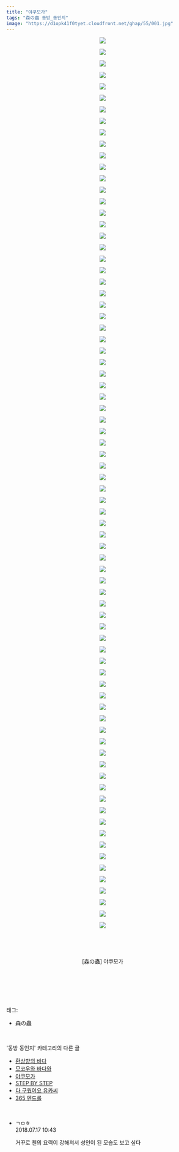 ```yaml
---
title: "야쿠모가"
tags: "森の蟲 동방_동인지"
image: "https://d1opk41f0tyet.cloudfront.net/ghap/55/001.jpg"
---
```

<div class="article">
<p style="text-align: center; clear: none; float: none;"><img src="{{ site.imgserver10 }}/ghap/55/001.jpg"/></p>
<p style="text-align: center; clear: none; float: none;"><img src="{{ site.imgserver10 }}/ghap/55/002.jpg"/></p>
<p style="text-align: center; clear: none; float: none;"><img src="{{ site.imgserver10 }}/ghap/55/003.jpg"/></p>
<p style="text-align: center; clear: none; float: none;"><img src="{{ site.imgserver10 }}/ghap/55/004.jpg"/></p>
<p style="text-align: center; clear: none; float: none;"><img src="{{ site.imgserver10 }}/ghap/55/005.jpg"/></p>
<p style="text-align: center; clear: none; float: none;"><img src="{{ site.imgserver10 }}/ghap/55/006.jpg"/></p>
<p style="text-align: center; clear: none; float: none;"><img src="{{ site.imgserver10 }}/ghap/55/007.jpg"/></p>
<p style="text-align: center; clear: none; float: none;"><img src="{{ site.imgserver10 }}/ghap/55/008.jpg"/></p>
<p style="text-align: center; clear: none; float: none;"><img src="{{ site.imgserver10 }}/ghap/55/009.jpg"/></p>
<p style="text-align: center; clear: none; float: none;"><img src="{{ site.imgserver10 }}/ghap/55/010.jpg"/></p>
<p style="text-align: center; clear: none; float: none;"><img src="{{ site.imgserver10 }}/ghap/55/011.jpg"/></p>
<p style="text-align: center; clear: none; float: none;"><img src="{{ site.imgserver10 }}/ghap/55/012.jpg"/></p>
<p style="text-align: center; clear: none; float: none;"><img src="{{ site.imgserver10 }}/ghap/55/013.jpg"/></p>
<p style="text-align: center; clear: none; float: none;"><img src="{{ site.imgserver10 }}/ghap/55/014.jpg"/></p>
<p style="text-align: center; clear: none; float: none;"><img src="{{ site.imgserver10 }}/ghap/55/015.jpg"/></p>
<p style="text-align: center; clear: none; float: none;"><img src="{{ site.imgserver10 }}/ghap/55/016.jpg"/></p>
<p style="text-align: center; clear: none; float: none;"><img src="{{ site.imgserver10 }}/ghap/55/017.jpg"/></p>
<p style="text-align: center; clear: none; float: none;"><img src="{{ site.imgserver10 }}/ghap/55/018.jpg"/></p>
<p style="text-align: center; clear: none; float: none;"><img src="{{ site.imgserver10 }}/ghap/55/019.jpg"/></p>
<p style="text-align: center; clear: none; float: none;"><img src="{{ site.imgserver10 }}/ghap/55/020.jpg"/></p>
<p style="text-align: center; clear: none; float: none;"><img src="{{ site.imgserver10 }}/ghap/55/021.jpg"/></p>
<p style="text-align: center; clear: none; float: none;"><img src="{{ site.imgserver10 }}/ghap/55/022.jpg"/></p>
<p style="text-align: center; clear: none; float: none;"><img src="{{ site.imgserver10 }}/ghap/55/023.jpg"/></p>
<p style="text-align: center; clear: none; float: none;"><img src="{{ site.imgserver10 }}/ghap/55/024.jpg"/></p>
<p style="text-align: center; clear: none; float: none;"><img src="{{ site.imgserver10 }}/ghap/55/025.jpg"/></p>
<p style="text-align: center; clear: none; float: none;"><img src="{{ site.imgserver10 }}/ghap/55/026.jpg"/></p>
<p style="text-align: center; clear: none; float: none;"><img src="{{ site.imgserver10 }}/ghap/55/027.jpg"/></p>
<p style="text-align: center; clear: none; float: none;"><img src="{{ site.imgserver10 }}/ghap/55/028.jpg"/></p>
<p style="text-align: center; clear: none; float: none;"><img src="{{ site.imgserver10 }}/ghap/55/029.jpg"/></p>
<p style="text-align: center; clear: none; float: none;"><img src="{{ site.imgserver10 }}/ghap/55/030.jpg"/></p>
<p style="text-align: center; clear: none; float: none;"><img src="{{ site.imgserver10 }}/ghap/55/031.jpg"/></p>
<p style="text-align: center; clear: none; float: none;"><img src="{{ site.imgserver10 }}/ghap/55/032.jpg"/></p>
<p style="text-align: center; clear: none; float: none;"><img src="{{ site.imgserver10 }}/ghap/55/033.jpg"/></p>
<p style="text-align: center; clear: none; float: none;"><img src="{{ site.imgserver10 }}/ghap/55/034.jpg"/></p>
<p style="text-align: center; clear: none; float: none;"><img src="{{ site.imgserver10 }}/ghap/55/035.jpg"/></p>
<p style="text-align: center; clear: none; float: none;"><img src="{{ site.imgserver10 }}/ghap/55/036.jpg"/></p>
<p style="text-align: center; clear: none; float: none;"><img src="{{ site.imgserver10 }}/ghap/55/037.jpg"/></p>
<p style="text-align: center; clear: none; float: none;"><img src="{{ site.imgserver10 }}/ghap/55/038.jpg"/></p>
<p style="text-align: center; clear: none; float: none;"><img src="{{ site.imgserver10 }}/ghap/55/039.jpg"/></p>
<p style="text-align: center; clear: none; float: none;"><img src="{{ site.imgserver10 }}/ghap/55/040.jpg"/></p>
<p style="text-align: center; clear: none; float: none;"><img src="{{ site.imgserver10 }}/ghap/55/041.jpg"/></p>
<p style="text-align: center; clear: none; float: none;"><img src="{{ site.imgserver10 }}/ghap/55/042.jpg"/></p>
<p style="text-align: center; clear: none; float: none;"><img src="{{ site.imgserver10 }}/ghap/55/043.jpg"/></p>
<p style="text-align: center; clear: none; float: none;"><img src="{{ site.imgserver10 }}/ghap/55/044.jpg"/></p>
<p style="text-align: center; clear: none; float: none;"><img src="{{ site.imgserver10 }}/ghap/55/045.jpg"/></p>
<p style="text-align: center; clear: none; float: none;"><img src="{{ site.imgserver10 }}/ghap/55/046.jpg"/></p>
<p style="text-align: center; clear: none; float: none;"><img src="{{ site.imgserver10 }}/ghap/55/047.jpg"/></p>
<p style="text-align: center; clear: none; float: none;"><img src="{{ site.imgserver10 }}/ghap/55/048.jpg"/></p>
<p style="text-align: center; clear: none; float: none;"><img src="{{ site.imgserver10 }}/ghap/55/049.jpg"/></p>
<p style="text-align: center; clear: none; float: none;"><img src="{{ site.imgserver10 }}/ghap/55/050.jpg"/></p>
<p style="text-align: center; clear: none; float: none;"><img src="{{ site.imgserver10 }}/ghap/55/051.jpg"/></p>
<p style="text-align: center; clear: none; float: none;"><img src="{{ site.imgserver10 }}/ghap/55/052.jpg"/></p>
<p style="text-align: center; clear: none; float: none;"><img src="{{ site.imgserver10 }}/ghap/55/053.jpg"/></p>
<p style="text-align: center; clear: none; float: none;"><img src="{{ site.imgserver10 }}/ghap/55/054.jpg"/></p>
<p style="text-align: center; clear: none; float: none;"><img src="{{ site.imgserver10 }}/ghap/55/055.jpg"/></p>
<p style="text-align: center; clear: none; float: none;"><img src="{{ site.imgserver10 }}/ghap/55/056.jpg"/></p>
<p style="text-align: center; clear: none; float: none;"><img src="{{ site.imgserver10 }}/ghap/55/057.jpg"/></p>
<p style="text-align: center; clear: none; float: none;"><img src="{{ site.imgserver10 }}/ghap/55/058.jpg"/></p>
<p style="text-align: center; clear: none; float: none;"><img src="{{ site.imgserver10 }}/ghap/55/059.jpg"/></p>
<p style="text-align: center; clear: none; float: none;"><img src="{{ site.imgserver10 }}/ghap/55/060.jpg"/></p>
<p style="text-align: center; clear: none; float: none;"><img src="{{ site.imgserver10 }}/ghap/55/061.jpg"/></p>
<p style="text-align: center; clear: none; float: none;"><img src="{{ site.imgserver10 }}/ghap/55/062.jpg"/></p>
<p style="text-align: center; clear: none; float: none;"><img src="{{ site.imgserver10 }}/ghap/55/063.jpg"/></p>
<p style="text-align: center; clear: none; float: none;"><img src="{{ site.imgserver10 }}/ghap/55/064.jpg"/></p>
<p style="text-align: center; clear: none; float: none;"><img src="{{ site.imgserver10 }}/ghap/55/065.jpg"/></p>
<p style="text-align: center; clear: none; float: none;"><img src="{{ site.imgserver10 }}/ghap/55/066.jpg"/></p>
<p style="text-align: center; clear: none; float: none;"><img src="{{ site.imgserver10 }}/ghap/55/067.jpg"/></p>
<p style="text-align: center; clear: none; float: none;"><img src="{{ site.imgserver10 }}/ghap/55/068.jpg"/></p>
<p style="text-align: center; clear: none; float: none;"><img src="{{ site.imgserver10 }}/ghap/55/069.jpg"/></p>
<p style="text-align: center; clear: none; float: none;"><img src="{{ site.imgserver10 }}/ghap/55/070.jpg"/></p>
<p style="text-align: center; clear: none; float: none;"><img src="{{ site.imgserver10 }}/ghap/55/071.jpg"/></p>
<p style="text-align: center; clear: none; float: none;"><img src="{{ site.imgserver10 }}/ghap/55/072.jpg"/></p>
<p style="text-align: center; clear: none; float: none;"><img src="{{ site.imgserver10 }}/ghap/55/073.jpg"/></p>
<p style="text-align: center; clear: none; float: none;"><img src="{{ site.imgserver10 }}/ghap/55/074.jpg"/></p>
<p style="text-align: center; clear: none; float: none;"><img src="{{ site.imgserver10 }}/ghap/55/075.jpg"/></p>
<p style="text-align: center; clear: none; float: none;"><img src="{{ site.imgserver10 }}/ghap/55/076.jpg"/></p>
<p style="text-align: center; clear: none; float: none;"><img src="{{ site.imgserver10 }}/ghap/55/077.jpg"/></p>
<p style="text-align: center; clear: none; float: none;"><img src="{{ site.imgserver10 }}/ghap/55/078.jpg"/></p>
<p style="text-align: center; clear: none; float: none;"><br/></p>
<p style="text-align: center; clear: none; float: none;"><br/></p>
<p style="text-align: center; clear: none; float: none;">[森の蟲] 야쿠모가</p>
<p style="text-align: center; clear: none; float: none;"><br/></p>
<p><br/></p>
</div><br/>
<div class="tagTrail">
<p>태그: </p>
<ul>
<li>森の蟲</li>
</ul>
</div><br/>
<div class="another">
<p>'동방 동인지' 카테고리의 다른 글</p>
<ul>
<li><a href="/ghap_58">환상향의 바다</a></li>
<li><a href="/ghap_56">모코우와 바다와</a></li>
<li><a href="/ghap_55">야쿠모가</a></li>
<li><a href="/ghap_53">STEP BY STEP</a></li>
<li><a href="/ghap_52">다 구웠어요 유카씨</a></li>
<li><a href="/ghap_51">365 엔드롤</a></li>
</ul>
</div><br/>
<div class="cb_module cb_fluid">
<div class="cb_wrt cb_profile">
<div class="comment">
<ul>
<li class="cb_thumb_off" id="comment15288484">
<div class="cb_comment_area">
<div class="cb_info_area">
<div class="cb_section">
<span class="cb_nick_name">ㄱㅁㅎ</span>
</div>
<div class="cb_section">
<span class="cb_date">2018.07.17 10:43 </span>
</div>
</div>
<div class="cb_dsc_comment">
<p class="cb_dsc">
											거꾸로 첸의 요력이 강해져서 성인이 된 모습도 보고 싶다
										</p>
</div>
</div></li>
</ul>
</div>
</div><!-- commentList close -->
</div><br/>
